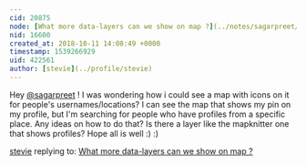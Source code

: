 ```yaml
---
cid: 20875
node: [What more data-layers can we show on map ?](../notes/sagarpreet/07-01-2018/what-more-data-layers-can-we-show-on-map)
nid: 16600
created_at: 2018-10-11 14:08:49 +0000
timestamp: 1539266929
uid: 422561
author: [stevie](../profile/stevie)
---
```


Hey [@sagarpreet](/profile/sagarpreet) ! I was wondering how i could see a map with icons on it for people's usernames/locations? I can see the map that shows my pin on my profile, but I'm searching for people who have profiles from a specific place. Any ideas on how to do that? Is there a layer like the mapknitter one that shows profiles? Hope all is well :) :) 

[stevie](../profile/stevie) replying to: [What more data-layers can we show on map ?](../notes/sagarpreet/07-01-2018/what-more-data-layers-can-we-show-on-map)

